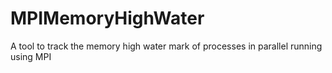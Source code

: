 # MPIMemoryHighWater
A tool to track the memory high water mark of processes in parallel running using MPI
